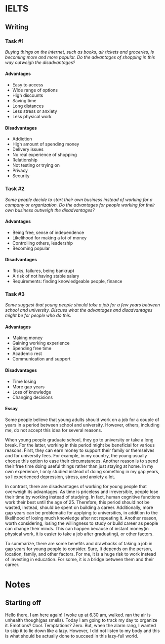 # IELTS
## Writing
### Task #1
*Buying things on the Internet, such as books, air tickets and groceries, is becoming more and more popular.
Do the advantages of shopping in this way outweigh the disadvantages?*
#### Advantages
- Easy to access
- Wide range of options
- High discounts
- Saving time
- Long distances
- Less stress or anxiety
- Less physical work
#### Disadvantages
 - Addiction
 - High amount of spending money
 - Delivery issues
 - No real experience of shopping
 - Relationship
 - Not testing or trying on
 - Privacy
 - Security
### Task #2
*Some people decide to start their own business instead of working for a company or organization.
Do the advantages for people working for their own business outweigh the disadvantages?*
#### Advantages
 - Being free, sense of independence
 - Likelihood for making a lot of money
 - Controlling others, leadership
 - Becoming popular
#### Disadvantages
 - Risks, failures, being bankrupt
 - A risk of not having stable salary
 - Requirements: finding knowledgeable people, finance
### Task #3
*Some suggest that young people should take a job for a few years between school and university.
Discuss what the advantages and disadvantages might be for people who do this.*
#### Advantages
 - Making money
 - Gaining working experience
 - Spending free time
 - Academic rest
 - Communication and support
#### Disadvantages
 - Time losing
 - More gap years
 - Loss of knowledge
 - Changing decisions
#### Essay
Some people believe that young adults should work on a job for a couple of years in a period between school and university. However, others, including me, do not accept this idea for several reasons.

When young people graduate school, they go to university or take a long break. For the latter, working in this period might be beneficial for various reasons. First, they can earn money to support their family or themselves and for university fees. For example, in my country, the young usually choose this option to ease their circumstances. Another reason is to spend their free time doing useful things rather than just staying at home. In my own experience, I only studied instead of doing something in my gap years, so I experienced depression, stress, and anxiety a lot.

In contrast, there are disadvantages of working for young people that overweigh its advantages. As time is priceless and irreversible, people lose their time by working instead of studying. In fact, human cognitive functions work their best until the age of 25. Therefore, this period should not be wasted, instead, should be spent on building a career. Additionally, more gap years can be problematic for applying to universities, in addition to the likelihood of losing much knowledge after not repeating it. Another reason, worth considering, losing the willingness to study or build career as people can change their minds. This can happen because of instant money(in physical work, it is easier to take a job after graduating), or other factors.

To summarize, there are some benefits and drawbacks of taking a job in gap years for young people to consider. Sure, It depends on the person, location, family, and other factors. For me, it is a huge risk to work instead of investing in education. For some, it is a bridge between them and their career.
# Notes
## Starting off
Hello there, I am here again! I woke up at 6.30 am, walked. ran the air is unhealth though(gas smells). Today I am going to track my day to organize it. Emotions? Cool. Temptations? Zero. But, when the alarm rang, I wanted to skip it to lie down like a lazy. However, I did not listen to my body and this is what should be actually done to succeed in this lazy-full world.